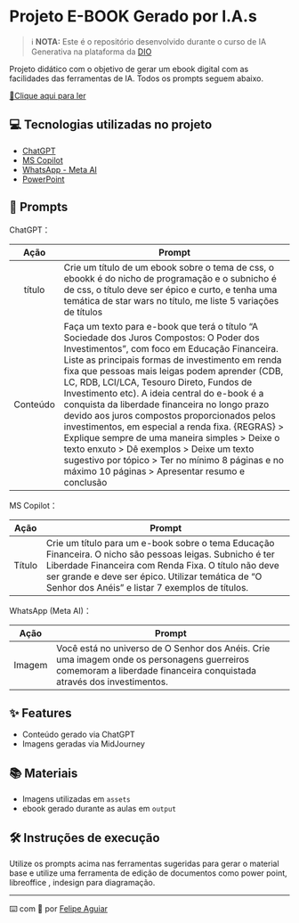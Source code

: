 
# Projeto E-BOOK Gerado por I.A.s


 > ℹ️ **NOTA:** Este é o repositório desenvolvido durante o curso de IA Generativa na plataforma da [DIO](https://dio.me)

Projeto didático com o objetivo de gerar um ebook digital com as facilidades das ferramentas de IA. Todos os prompts
seguem abaixo.

<a href="https://github.com/felipeAguiarCode/prompts-recipe-to-create-a-ebook/blob/main/output/ebook%20-%20css%20jedi%20output.pdf" title="View PDF now"> 📕Clique aqui para ler</a>

## 💻 Tecnologias utilizadas no projeto

- [ChatGPT](https://chatgpt.com/) 
- [MS Copilot](https://copilot.microsoft.com/)
- [WhatsApp - Meta AI](https://www.whatsapp.com/)
- [PowerPoint](https://www.microsoft.com/en/microsoft-365/powerpoint)

## 🧠 Prompts


ChatGPT：

|   Ação   | Prompt                                                                                                                                                                                                                                                                         |
| :------: | ------------------------------------------------------------------------------------------------------------------------------------------------------------------------------------------------------------------------------------------------------------------------------ |
|  título  | Crie um título de um ebook sobre o tema de css, o ebookk é do nicho de programação e o subnicho é de css, o título deve ser épico e curto, e tenha uma temática de star wars no título, me liste 5 variações de títulos                                                        |
| Conteúdo | Faça um texto para e-book que terá o título “A Sociedade dos Juros Compostos: O Poder dos Investimentos”, com foco em Educação Financeira. Liste as principais formas de investimento em renda fixa que pessoas mais leigas podem aprender (CDB, LC, RDB, LCI/LCA, Tesouro Direto, Fundos de Investimento etc). A ideia central do e-book é a conquista da liberdade financeira no longo prazo devido aos juros compostos proporcionados pelos investimentos, em especial a renda fixa. {REGRAS} > Explique sempre de uma maneira simples > Deixe o texto enxuto > Dê exemplos > Deixe um texto sugestivo por tópico > Ter no mínimo 8 páginas e no máximo 10 páginas > Apresentar resumo e conclusão |



MS Copilot：

|  Ação  | Prompt                                                                                 |
| :----: | -------------------------------------------------------------------------------------- |
| Título | Crie um título para um e-book sobre o tema Educação Financeira. O nicho são pessoas leigas. Subnicho é ter Liberdade Financeira com Renda Fixa. O título não deve ser grande e deve ser épico. Utilizar temática de “O Senhor dos Anéis” e listar 7 exemplos de títulos. |

WhatsApp (Meta AI)：

|  Ação  | Prompt                                                                                 |
| :----: | -------------------------------------------------------------------------------------- |
| Imagem | Você está no universo de O Senhor dos Anéis. Crie uma imagem onde os personagens guerreiros comemoram a liberdade financeira conquistada através dos investimentos. |

## ✨ Features

- Conteúdo gerado via ChatGPT
- Imagens geradas via MidJourney

## 📚 Materiais

- Imagens utilizadas em `assets`
- ebook gerado durante as aulas em `output`

## 🛠️ Instruções de execução

Utilize os prompts acima nas ferramentas sugeridas para gerar o material base e utilize uma ferramenta de edição de documentos como power point, libreoffice , indesign para diagramação.


<p>

---

⌨️ com 💜 por [Felipe Aguiar](https://github.com/felipeAguiarCode)
